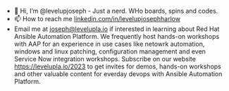 - 👋 Hi, I’m @levelupjoseph - Just a nerd. WHo boards, spins and codes.  
- 📫 How to reach me [linkedin.com/in/levelupjosephharlow](https://www.linkedin.com/in/levelupjosephharlow/)
- Email me at joseph@levelupla.io if interested in learning about Red Hat Ansible Automation Platform. We frequently host hands-on workshops with AAP for an experience in use cases like netowrk automation, windows and linux patching, configuration management and even Service Now integration workshops. Subscribe on our website https://levelupla.io/2023 to get invites for demos, hands-on workshops and other valuable content for everday devops with Ansible Automation Platform. 
  

<!---
levelupjoseph/levelupjoseph is a ✨ special ✨ repository because its `README.md` (this file) appears on your GitHub profile.
You can click the Preview link to take a look at your changes.
--->
